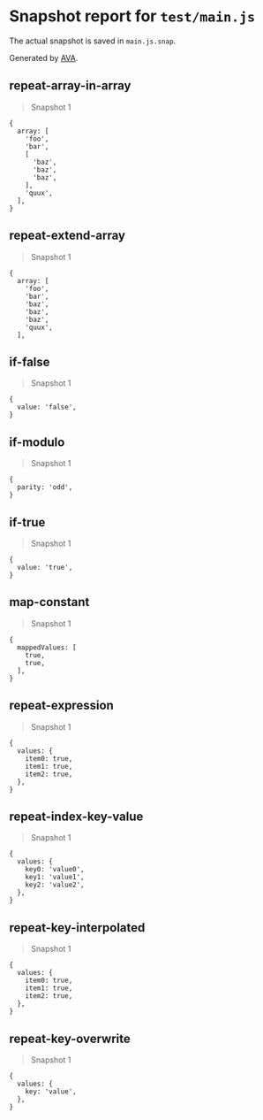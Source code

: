 # Snapshot report for `test/main.js`

The actual snapshot is saved in `main.js.snap`.

Generated by [AVA](https://ava.li).

## repeat-array-in-array

> Snapshot 1

    {
      array: [
        'foo',
        'bar',
        [
          'baz',
          'baz',
          'baz',
        ],
        'quux',
      ],
    }

## repeat-extend-array

> Snapshot 1

    {
      array: [
        'foo',
        'bar',
        'baz',
        'baz',
        'baz',
        'quux',
      ],
    

## if-false

> Snapshot 1

    {
      value: 'false',
    }

## if-modulo

> Snapshot 1

    {
      parity: 'odd',
    }

## if-true

> Snapshot 1

    {
      value: 'true',
    }

## map-constant

> Snapshot 1

    {
      mappedValues: [
        true,
        true,
      ],
    }

## repeat-expression

> Snapshot 1

    {
      values: {
        item0: true,
        item1: true,
        item2: true,
      },
    }

## repeat-index-key-value

> Snapshot 1

    {
      values: {
        key0: 'value0',
        key1: 'value1',
        key2: 'value2',
      },
    }

## repeat-key-interpolated

> Snapshot 1

    {
      values: {
        item0: true,
        item1: true,
        item2: true,
      },
    }

## repeat-key-overwrite

> Snapshot 1

    {
      values: {
        key: 'value',
      },
    }